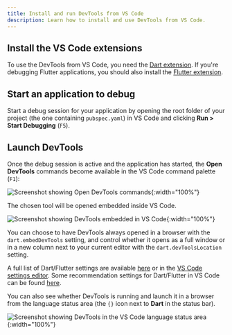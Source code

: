 ```yaml
---
title: Install and run DevTools from VS Code
description: Learn how to install and use DevTools from VS Code.
---
```


## Install the VS Code extensions

To use the DevTools from VS Code, you need the [Dart extension][].
If you're debugging Flutter applications, you should also install
the [Flutter extension][].

## Start an application to debug

Start a debug session for your application by opening the root
folder of your project (the one containing `pubspec.yaml`)
in VS Code and clicking **Run > Start Debugging** (`F5`).

## Launch DevTools

Once the debug session is active and the application has started,
the **Open DevTools** commands become available in the
VS Code command palette (`F1`):

![Screenshot showing Open DevTools commands]({{site.url}}/assets/images/docs/tools/vs-code/vscode_command.png){:width="100%"}

The chosen tool will be opened embedded inside VS Code.

![Screenshot showing DevTools embedded in VS Code]({{site.url}}/assets/images/docs/tools/vs-code/vscode_embedded.png){:width="100%"}

You can choose to have DevTools always opened in a browser with the
`dart.embedDevTools` setting, and control whether it opens as a full window or
in a new column next to your current editor with the `dart.devToolsLocation`
setting.

A full list of Dart/Flutter settings are available
[here](https://dartcode.org/docs/settings/) or in the
[VS Code settings editor](https://code.visualstudio.com/docs/getstarted/settings#_settings-editor).
Some recommendation settings for Dart/Flutter in VS Code can be found
[here](https://dartcode.org/docs/recommended-settings/).

You can also see whether DevTools is running and launch it in a browser from the
language status area (the `{}` icon next to **Dart** in the status bar).

![Screenshot showing DevTools in the VS Code language status area]({{site.url}}/assets/images/docs/tools/vs-code/vscode_status_bar.png){:width="100%"}

[Dart extension]: https://marketplace.visualstudio.com/items?itemName=Dart-Code.dart-code
[Flutter extension]: https://marketplace.visualstudio.com/items?itemName=Dart-Code.flutter
